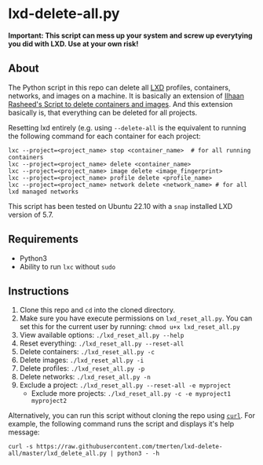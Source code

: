 # lxd-delete-all.py

**Important: This script can mess up your system and screw up everytying you did with LXD. Use at your own risk!**

## About

The Python script in this repo can delete all [LXD](https://linuxcontainers.org/lxd/) profiles, containers, networks, and images on a machine. It is basically an extension of [Ilhaan Rasheed's Script to delete containers and images](https://github.com/ilhaan/lxd-delete-containers). And this extension basically is, that everything can be deleted for all projects.

Resetting lxd entirely (e.g. using `--delete-all` is the equivalent to running the following command for each container for each project: 
```
lxc --project=<project_name> stop <container_name>  # for all running containers
lxc --project=<project_name> delete <container_name> 
lxc --project=<project_name> image delete <image_fingerprint>
lxc --project=<project_name> profile delete <profile_name>
lxc --project=<project_name> network delete <network_name> # for all lxd managed networks
```

This script has been tested on Ubuntu 22.10 with a `snap` installed LXD version of 5.7. 

## Requirements 

* Python3 
* Ability to run `lxc` without `sudo`

## Instructions

1. Clone this repo and `cd` into the cloned directory. 
2. Make sure you have execute permissions on `lxd_reset_all.py`. You can set this for the current user by running: `chmod u+x lxd_reset_all.py`
3. View available options: `./lxd_reset_all.py --help`
4. Reset everything: `./lxd_reset_all.py --reset-all`
5. Delete containers: `./lxd_reset_all.py -c`
6. Delete images: `./lxd_reset_all.py -i`
7. Delete profiles: `./lxd_reset_all.py -p`
8. Delete networks: `./lxd_reset_all.py -n`
9. Exclude a project: `./lxd_reset_all.py --reset-all -e myproject`
   - Exclude more projects: `./lxd_reset_all.py -c -e myproject1 myproject2`

Alternatively, you can run this script without cloning the repo using [`curl`](https://curl.haxx.se/). For example, the following command runs the script and displays it's help message: 
```
curl -s https://raw.githubusercontent.com/tmerten/lxd-delete-all/master/lxd_delete_all.py | python3 - -h 
```
